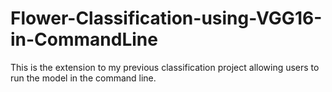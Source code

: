 # Flower-Classification-using-VGG16-in-CommandLine
This is the extension to my previous classification project allowing users to run the model in the command line.
